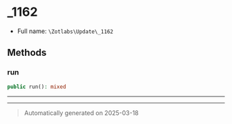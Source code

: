 
# _1162





* Full name: `\Zotlabs\Update\_1162`




## Methods


### run



```php
public run(): mixed
```












***


***
> Automatically generated on 2025-03-18
